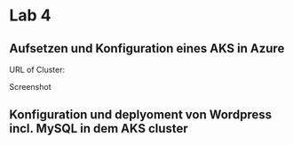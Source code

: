 # Lab 4 

## Aufsetzen und Konfiguration eines AKS in Azure

URL of Cluster:

Screenshot

## Konfiguration und deplyoment von Wordpress incl. MySQL in dem AKS cluster 
